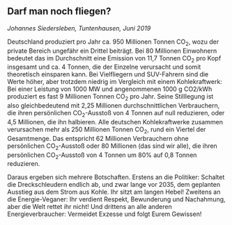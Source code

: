 
## Darf man noch fliegen?

*Johannes Siedersleben, Tuntenhausen, Juni 2019*

Deutschland produziert pro Jahr ca. 950 Millionen Tonnen CO<sub>2</sub>, wozu der private Bereich ungefähr
ein Drittel beiträgt. Bei 80 Millionen Einwohnern bedeutet das im Durchschnitt eine Emission von
11,7 Tonnen CO<sub>2</sub> pro Kopf insgesamt und ca. 4 Tonnen, die der Einzelne verursacht und somit 
theoretisch einsparen kann. Bei Vielfliegern und SUV-Fahrern sind die Werte höher, aber trotzdem niedrig
im Vergleich mit einem Kohlekraftwerk: Bei einer Leistung von 1000 MW und angenommenen 1000 g
CO2/kWh produziert es fast 9 Millionen Tonnen CO<sub>2</sub> pro Jahr. Seine Stilllegung ist also 
gleichbedeutend mit 2,25 Millionen durchschnittlichen Verbrauchern, die ihren persönlichen 
CO<sub>2</sub>-Ausstoß von 4 Tonnen auf null reduzieren, oder 4,5 Millionen, die ihn halbieren. 
Alle deutschen Kohlekraftwerke zusammen verursachen mehr als 250 Millionen Tonnen CO<sub>2</sub>, 
rund ein Viertel der Gesamtmenge. Das entspricht 62 Millionen Verbrauchern ohne persönlichen 
CO<sub>2</sub>-Ausstoß oder 80 Millionen (das sind wir alle), die ihren persönlichen CO<sub>2</sub>-Ausstoß von 
4 Tonnen um 80% auf 0,8 Tonnen reduzieren.

Daraus ergeben sich mehrere Botschaften. Erstens an die Politiker: Schaltet die Dreckschleudern 
endlich ab, und zwar lange vor 2035, dem geplanten Ausstieg aus dem Strom aus Kohle. 
Ihr sitzt am langen Hebel! Zweitens an die Energie-Veganer: Ihr verdient Respekt, 
Bewunderung und Nachahmung, aber die Welt rettet ihr nicht! Und drittens an alle anderen 
Energieverbraucher: Vermeidet Exzesse und folgt Eurem Gewissen!
